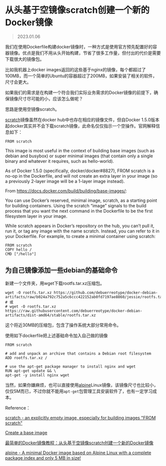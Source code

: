 # 从头基于空镜像scratch创建一个新的Docker镜像

> 2023.01.06

我们在使用Dockerfile构建docker镜像时，一种方式是使用官方预先配置好的容器镜像。优点是我们不用从头开始构建，节省了很多工作量，但付出的代价是需要下载很大的镜像包。

比如我机器上docker images返回的这些基于nginx的镜像，每个都超过了100MB，而一个简单的Ubuntu的容器超过了200MB，如果安装了相关的软件，尺寸会更大。

如果我们的需求是在构建一个符合我们实际业务需求的Docker镜像的前提下，确保镜像尺寸尽可能的小，应该怎么做呢？

思路是使用空镜像scratch。

[scratch](https://hub.docker.com/_/scratch)镜像虽然在docker hub中也存在相应的镜像文件，但自Docker 1.5.0版本起docker其实并不会下载scratch镜像，此命名仅仅指示一个空操作。官网解释信息如下：

`FROM scratch`

This image is most useful in the context of building base images (such as debian and busybox) or super minimal images (that contain only a single binary and whatever it requires, such as hello-world).

As of Docker 1.5.0 (specifically, docker/docker#8827), FROM scratch is a no-op in the Dockerfile, and will not create an extra layer in your image (so a previously 2-layer image will be a 1-layer image instead).

From https://docs.docker.com/build/building/base-images/:

You can use Docker’s reserved, minimal image, scratch, as a starting point for building containers. Using the scratch “image” signals to the build process that you want the next command in the Dockerfile to be the first filesystem layer in your image.

While scratch appears in Docker’s repository on the hub, you can’t pull it, run it, or tag any image with the name scratch. Instead, you can refer to it in your Dockerfile. For example, to create a minimal container using scratch:

```
FROM scratch
COPY hello /
CMD ["/hello"]
```

## 为自己镜像添加一些debian的基础命令

新建一个文件夹，用wget下载rootfs.tar.xz压缩包。

```
wget -O rootfs.tar.xz https://github.com/debuerreotype/docker-debian-artifacts/raw/b024a792c752a5c6ccc422152ab0fd7197ae8860/jessie/rootfs.tar.xz
# 或
# wget -O rootfs.tar.xz https://raw.githubusercontent.com/debuerreotype/docker-debian-artifacts/dist-amd64/stable/rootfs.tar.xz
```

这个将近30MB的压缩包，包含了操作系统大部分常用命令。

使用如下dockerfile把上述基础命令加入自己做的镜像

```
FROM scratch

# add and unpack an archive that contains a Debian root filesystem
ADD rootfs.tar.xz /

# use the apt-get package manager to install nginx and wget
RUN apt-get update && \
apt-get -y install nginx wget
```

当然，如果你嫌麻烦，也可以直接使用[alpine](https://hub.docker.com/_/alpine)Linux镜像，该镜像尺寸也比较小，仅仅5M而已，不过你就不能用`apt-get`包管理工具安装软件了，也有一定学习成本。

Reference：

[scratch - an explicitly empty image, especially for building images "FROM scratch"](https://hub.docker.com/_/scratch)

[Create a base image](https://docs.docker.com/build/building/base-images/)

[最简单的Docker镜像教程：从头基于空镜像scratch创建一个新的Docker镜像](https://cloud.tencent.com/developer/article/1367035)

[alpine - A minimal Docker image based on Alpine Linux with a complete package index and only 5 MB in size!](https://hub.docker.com/_/alpine)
